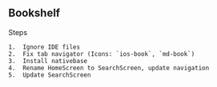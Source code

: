 ## Bookshelf

Steps
    
    1.  Ignore IDE files
    2.  Fix tab navigator (Icons: `ios-book`, `md-book`)
    3.  Install nativebase
    4.  Rename HomeScreen to SearchScreen, update navigation
    5.  Update SearchScreen